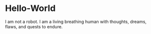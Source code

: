# Hello-World

I am not a robot. I am a living breathing human with thoughts, dreams, flaws, and quests to endure. 
